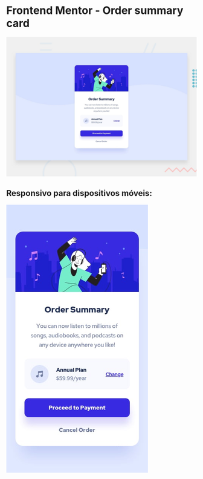 # Frontend Mentor - Order summary card

![Design preview for the Order summary card coding challenge](./design/desktop-preview.jpg)

## Responsivo para dispositivos móveis:

![alt text](design/mobile-design.jpg)
